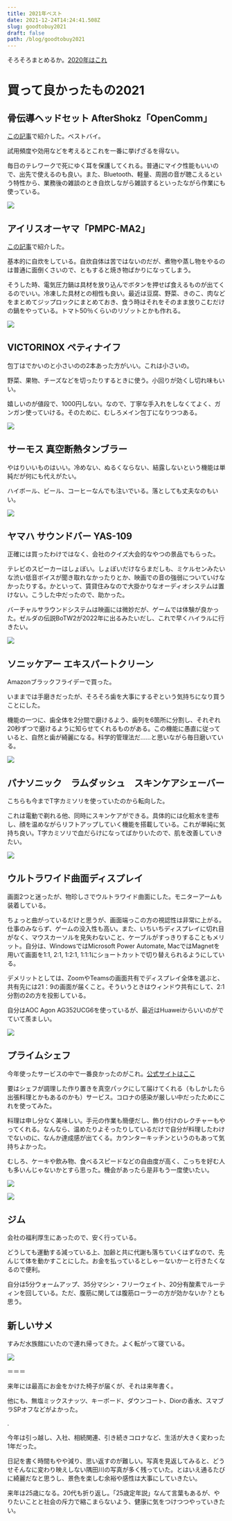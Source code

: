```yaml
---
title: 2021年ベスト
date: 2021-12-24T14:24:41.508Z
slug: goodtobuy2021
draft: false
path: /blog/goodtobuy2021
---
```

そろそろまとめるか。[2020年はこれ](https://khosoda.net/blog/goodtobuy2020)

# 買って良かったもの2021

## 骨伝導ヘッドセット AfterShokz「OpenComm」

[この記事](https://khosoda.net/blog/opencomm)で紹介した。ベストバイ。

試用頻度や効用などを考えるとこれを一番に挙げざるを得ない。

毎日のテレワークで死にゆく耳を保護してくれる。普通にマイク性能もいいので、出先で使えるのも良い。また、Bluetooth、軽量、周囲の音が聴こえるという特性から、業務後の雑談のとき自炊しながら雑談するといったながら作業にも使っている。

<a href="https://www.amazon.co.jp/dp/B08LCVD66W?&linkCode=li2&tag=hawkingkami-22&linkId=3a608bda4d134dd3c071d6336f60287b&language=ja_JP&ref_=as_li_ss_il" target="_blank"><img border="0" src="//ws-fe.amazon-adsystem.com/widgets/q?_encoding=UTF8&ASIN=B08LCVD66W&Format=_SL160_&ID=AsinImage&MarketPlace=JP&ServiceVersion=20070822&WS=1&tag=hawkingkami-22&language=ja_JP" ></a><img src="https://ir-jp.amazon-adsystem.com/e/ir?t=hawkingkami-22&language=ja_JP&l=li2&o=9&a=B08LCVD66W" width="1" height="1" border="0" alt="" style="border:none !important; margin:0px !important;" />

## アイリスオーヤマ「PMPC-MA2」

[この記事](https://khosoda.net/blog/PMPCMA2)で紹介した。

基本的に自炊をしている。自炊自体は苦ではないのだが、煮物や蒸し物をやるのは普通に面倒くさいので、ともすると焼き物ばかりになってしまう。

そうした時、電気圧力鍋は具材を放り込んでボタンを押せば食えるものが出てくるのでいい。冷凍した具材との相性も良い。最近は豆腐、野菜、きのこ、肉などをまとめてジップロックにまとめておき、食う時はそれをそのまま放りこむだけの鍋をやっている。トマト50％くらいのリゾットとかも作れる。

<a href="https://www.amazon.co.jp/dp/B08GSHPC6G?&linkCode=li2&tag=hawkingkami-22&linkId=4eb855e2f2cf23734a0e6704a56608d4&language=ja_JP&ref_=as_li_ss_il" target="_blank"><img border="0" src="//ws-fe.amazon-adsystem.com/widgets/q?_encoding=UTF8&ASIN=B08GSHPC6G&Format=_SL160_&ID=AsinImage&MarketPlace=JP&ServiceVersion=20070822&WS=1&tag=hawkingkami-22&language=ja_JP" ></a><img src="https://ir-jp.amazon-adsystem.com/e/ir?t=hawkingkami-22&language=ja_JP&l=li2&o=9&a=B08GSHPC6G" width="1" height="1" border="0" alt="" style="border:none !important; margin:0px !important;" />

## VICTORINOX ペティナイフ

包丁はでかいのと小さいのの2本あった方がいい。これは小さいの。

野菜、果物、チーズなどを切ったりするときに使う。小回りが効くし切れ味もいい。

嬉しいのが値段で、1000円しない。なので、丁寧な手入れをしなくてよく、ガンガン使っていける。そのために、むしろメイン包丁になりつつある。

<a href="https://www.amazon.co.jp/dp/B000XF751E?th=1&linkCode=li2&tag=hawkingkami-22&linkId=b16ab780ab2014bea5710d0f2e51d3c3&language=ja_JP&ref_=as_li_ss_il" target="_blank"><img border="0" src="//ws-fe.amazon-adsystem.com/widgets/q?_encoding=UTF8&ASIN=B000XF751E&Format=_SL160_&ID=AsinImage&MarketPlace=JP&ServiceVersion=20070822&WS=1&tag=hawkingkami-22&language=ja_JP" ></a><img src="https://ir-jp.amazon-adsystem.com/e/ir?t=hawkingkami-22&language=ja_JP&l=li2&o=9&a=B000XF751E" width="1" height="1" border="0" alt="" style="border:none !important; margin:0px !important;" />

## サーモス 真空断熱タンブラー

やはりいいものはいい。冷めない、ぬるくならない、結露しないという機能は単純だが何にも代えがたい。

ハイボール、ビール、コーヒーなんでも注いでいる。落としても丈夫なのもいい。

<a href="https://www.amazon.co.jp/dp/B01MYEMCHI?&linkCode=li2&tag=hawkingkami-22&linkId=71fd03f2a98613faee058b36b1ce608c&language=ja_JP&ref_=as_li_ss_il" target="_blank"><img border="0" src="//ws-fe.amazon-adsystem.com/widgets/q?_encoding=UTF8&ASIN=B01MYEMCHI&Format=_SL160_&ID=AsinImage&MarketPlace=JP&ServiceVersion=20070822&WS=1&tag=hawkingkami-22&language=ja_JP" ></a><img src="https://ir-jp.amazon-adsystem.com/e/ir?t=hawkingkami-22&language=ja_JP&l=li2&o=9&a=B01MYEMCHI" width="1" height="1" border="0" alt="" style="border:none !important; margin:0px !important;" />

## ヤマハ サウンドバー YAS-109

正確には買ったわけではなく、会社のクイズ大会的なやつの景品でもらった。

テレビのスピーカーはしょぼい。しょぼいだけならまだしも、ミケルセンみたいな渋い低音ボイスが聞き取れなかったりとか、映画での音の強弱についていけなかったりする。かといって、賃貸住みなので大掛かりなオーディオシステムは置けない。こうした中だったので、助かった。

バーチャルサラウンドシステムは映画には微妙だが、ゲームでは体験が良かった。ゼルダの伝説BoTW2が2022年に出るみたいだし、これで早くハイラルに行きたい。

<a href="https://www.amazon.co.jp/dp/B07TCDMKR2?&linkCode=li2&tag=hawkingkami-22&linkId=1e353d04fa724dc0d1f668aec75eaeef&language=ja_JP&ref_=as_li_ss_il" target="_blank"><img border="0" src="//ws-fe.amazon-adsystem.com/widgets/q?_encoding=UTF8&ASIN=B07TCDMKR2&Format=_SL160_&ID=AsinImage&MarketPlace=JP&ServiceVersion=20070822&WS=1&tag=hawkingkami-22&language=ja_JP" ></a><img src="https://ir-jp.amazon-adsystem.com/e/ir?t=hawkingkami-22&language=ja_JP&l=li2&o=9&a=B07TCDMKR2" width="1" height="1" border="0" alt="" style="border:none !important; margin:0px !important;" />

## ソニッケアー エキスパートクリーン

Amazonブラックフライデーで買った。

いままでは手磨きだったが、そろそろ歯を大事にするぞという気持ちになり買うことにした。

機能の一つに、歯全体を2分間で磨けるよう、歯列を6箇所に分割し、それぞれ20秒ずつで磨けるように知らせてくれるものがある。この機能に愚直に従っていると、自然と歯が綺麗になる。科学的管理法だ……と思いながら毎日磨いている。

<a href="https://www.amazon.co.jp/dp/B07VL7Q4M2?&linkCode=li2&tag=hawkingkami-22&linkId=d3593b53d73798473eaf7d94e9e332cb&language=ja_JP&ref_=as_li_ss_il" target="_blank"><img border="0" src="//ws-fe.amazon-adsystem.com/widgets/q?_encoding=UTF8&ASIN=B07VL7Q4M2&Format=_SL160_&ID=AsinImage&MarketPlace=JP&ServiceVersion=20070822&WS=1&tag=hawkingkami-22&language=ja_JP" ></a><img src="https://ir-jp.amazon-adsystem.com/e/ir?t=hawkingkami-22&language=ja_JP&l=li2&o=9&a=B07VL7Q4M2" width="1" height="1" border="0" alt="" style="border:none !important; margin:0px !important;" />

## パナソニック　ラムダッシュ　スキンケアシェーバー

こちらも今までT字カミソリを使っていたのから転向した。

これは電動で剃れる他、同時にスキンケアができる。具体的には化粧水を塗布し、顔を温めながらリフトアップしていく機能を搭載している。これが単純に気持ち良い。T字カミソリで血だらけになってばかりいたので、肌を改善していきたい。

<a href="https://www.amazon.co.jp/dp/B088G4CLGC?&linkCode=li2&tag=hawkingkami-22&linkId=cbfb843637342be8fe9f4618553fdbe5&language=ja_JP&ref_=as_li_ss_il" target="_blank"><img border="0" src="//ws-fe.amazon-adsystem.com/widgets/q?_encoding=UTF8&ASIN=B088G4CLGC&Format=_SL160_&ID=AsinImage&MarketPlace=JP&ServiceVersion=20070822&WS=1&tag=hawkingkami-22&language=ja_JP" ></a><img src="https://ir-jp.amazon-adsystem.com/e/ir?t=hawkingkami-22&language=ja_JP&l=li2&o=9&a=B088G4CLGC" width="1" height="1" border="0" alt="" style="border:none !important; margin:0px !important;" />

## ウルトラワイド曲面ディスプレイ

画面2つと迷ったが、物珍しさでウルトラワイド曲面にした。モニターアームも装着している。

ちょっと曲がっているだけと思うが、画面端っこの方の視認性は非常に上がる。仕事のみならず、ゲームの没入性も高い。また、いちいちディスプレイに切れ目がなく、マウスカーソルを見失わないこと、ケーブルがすっきりすることもメリット。自分は、WindowsではMicrosoft Power Automate, MacではMagnetを用いて画面を1:1, 2:1, 1:2:1, 1:1:1にショートカットで切り替えられるようにしている。

デメリットとしては、ZoomやTeamsの画面共有でディスプレイ全体を選ぶと、共有先には21：9の画面が届くこと。そういうときはウィンドウ共有にして、2:1分割の2の方を投影している。

自分はAOC Agon AG352UCG6を使っているが、最近はHuaweiからいいのがでていて羨ましい。

<a href="https://www.amazon.co.jp/dp/B097275MTF?&linkCode=li2&tag=hawkingkami-22&linkId=4c09f765b21530851341b8c6c45cb28a&language=ja_JP&ref_=as_li_ss_il" target="_blank"><img border="0" src="//ws-fe.amazon-adsystem.com/widgets/q?_encoding=UTF8&ASIN=B097275MTF&Format=_SL160_&ID=AsinImage&MarketPlace=JP&ServiceVersion=20070822&WS=1&tag=hawkingkami-22&language=ja_JP" ></a><img src="https://ir-jp.amazon-adsystem.com/e/ir?t=hawkingkami-22&language=ja_JP&l=li2&o=9&a=B097275MTF" width="1" height="1" border="0" alt="" style="border:none !important; margin:0px !important;" />

## プライムシェフ

今年使ったサービスの中で一番良かったのがこれ。[公式サイトはここ](https://www.primechef.cooking/)

要はシェフが調理した作り置きを真空パックにして届けてくれる（もしかしたら出張料理とかもあるのかも）サービス。コロナの感染が厳しい中だったためにこれを使ってみた。

料理は申し分なく美味しい。手元の作業も簡便だし、飾り付けのレクチャーもやってくれる。なんなら、温めたりよそったりしているだけで自分が料理したわけでないのに、なんか達成感が出てくる。カウンターキッチンというのもあって気持ちよかった。

むしろ、ケーキや飲み物、食べるスピードなどの自由度が高く、こっちを好む人も多いんじゃないかとすら思った。機会があったら是非もう一度使いたい。

![](https://i.imgur.com/EB4w4Ge.jpg)

![](https://i.imgur.com/rTPwbFl.jpg?1)

## ジム

会社の福利厚生にあったので、安く行っている。

どうしても運動する減っている上、加齢と共に代謝も落ちていくはずなので、先んじて体を動かすことにした。お金を払っているとしゃーないかーと行きたくなるので便利。

自分は5分ウォームアップ、35分マシン・フリーウェイト、20分有酸素でルーティンを回している。ただ、腹筋に関しては腹筋ローラーの方が効かないか？とも思う。

## 新しいサメ

すみだ水族館にいたので連れ帰ってきた。よく転がって寝ている。

![](https://i.imgur.com/SNDvMeD.jpg)

＝＝＝

来年には最高にお金をかけた椅子が届くが、それは来年書く。

他にも、無塩ミックスナッツ、キーボード、ダウンコート、Diorの香水、スマブラSPオフなどがよかった。

.

今年は引っ越し、入社、相続関連、引き続きコロナなど、生活が大きく変わった1年だった。

日記を書く時間もやや減り、思い返すのが難しい。写真を見返してみると、どうせそんなに変わり映えしない隅田川の写真が多く残っていた。とはいえ通るたびに綺麗だなと思うし、景色を楽しむ余裕や感性は大事にしていきたい。

来年は25歳になる。20代も折り返し。「25歳定年説」なんて言葉もあるが、やりたいことと社会の斥力で縮こまらないよう、健康に気をつけつつやっていきたい。